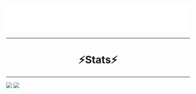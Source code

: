<p align="center">
  <img src="https://raw.githubusercontent.com/TassoEnzo/TassoEnzo/main/Assets/typing-nome.svg" />
</p>

___

<p>
<h1 align="center">
  ⚡Stats⚡
</h1>

___

<div>
  <img height="200px" src="https://github-readme-stats.vercel.app/api?username=TassoEnzo&show_icons=true&theme=transparent"/>
  <img height="200px" src="https://github-readme-stats.vercel.app/api/top-langs/?username=anuraghazra&layout=donut"/>
</div>

